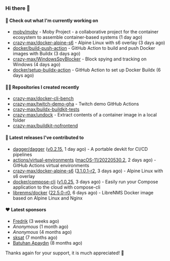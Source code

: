 ### Hi there 👋

#### 👷 Check out what I'm currently working on

- [moby/moby](https://github.com/moby/moby) - Moby Project - a collaborative project for the container ecosystem to assemble container-based systems (1 day ago)
- [crazy-max/docker-alpine-s6](https://github.com/crazy-max/docker-alpine-s6) - Alpine Linux with s6 overlay (3 days ago)
- [docker/build-push-action](https://github.com/docker/build-push-action) - GitHub Action to build and push Docker images with Buildx (3 days ago)
- [crazy-max/WindowsSpyBlocker](https://github.com/crazy-max/WindowsSpyBlocker) - Block spying and tracking on Windows (4 days ago)
- [docker/setup-buildx-action](https://github.com/docker/setup-buildx-action) - GitHub Action to set up Docker Buildx (6 days ago)

#### 👨‍💻 Repositories I created recently

- [crazy-max/docker-cli-bench](https://github.com/crazy-max/docker-cli-bench)
- [crazy-max/twitch-demo-gha](https://github.com/crazy-max/twitch-demo-gha) - Twitch demo GitHub Actions
- [crazy-max/buildx-buildkit-tests](https://github.com/crazy-max/buildx-buildkit-tests)
- [crazy-max/undock](https://github.com/crazy-max/undock) - Extract contents of a container image in a local folder
- [crazy-max/buildkit-nofrontend](https://github.com/crazy-max/buildkit-nofrontend)

#### 🚀 Latest releases I've contributed to

- [dagger/dagger](https://github.com/dagger/dagger) ([v0.2.15](https://github.com/dagger/dagger/releases/tag/v0.2.15), 1 day ago) - A portable devkit for CI/CD pipelines
- [actions/virtual-environments](https://github.com/actions/virtual-environments) ([macOS-11/20220530.2](https://github.com/actions/virtual-environments/releases/tag/macOS-11%2F20220530.2), 2 days ago) - GitHub Actions virtual environments
- [crazy-max/docker-alpine-s6](https://github.com/crazy-max/docker-alpine-s6) ([3.1.0.1-r2](https://github.com/crazy-max/docker-alpine-s6/releases/tag/3.1.0.1-r2), 3 days ago) - Alpine Linux with s6 overlay
- [docker/compose-cli](https://github.com/docker/compose-cli) ([v1.0.25](https://github.com/docker/compose-cli/releases/tag/v1.0.25), 3 days ago) - Easily run your Compose application to the cloud with compose-cli
- [librenms/docker](https://github.com/librenms/docker) ([22.5.0-r0](https://github.com/librenms/docker/releases/tag/22.5.0-r0), 6 days ago) - LibreNMS Docker image based on Alpine Linux and Nginx

#### ❤️ Latest sponsors
- [Fredrik](https://github.com/fredrikscode) (3 weeks ago)
- _Anonymous_ (1 month ago)
- _Anonymous_ (4 months ago)
- [sksat](https://github.com/sksat) (7 months ago)
- [Batuhan Apaydın](https://github.com/developer-guy) (8 months ago)

Thanks again for your support, it is much appreciated! 🙏
